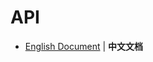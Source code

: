 # API

- [English Document](https://github.com/xavier-cai/vscode-leetcode-cpp-debug/blob/master/docs/api.md) | **中文文档**
